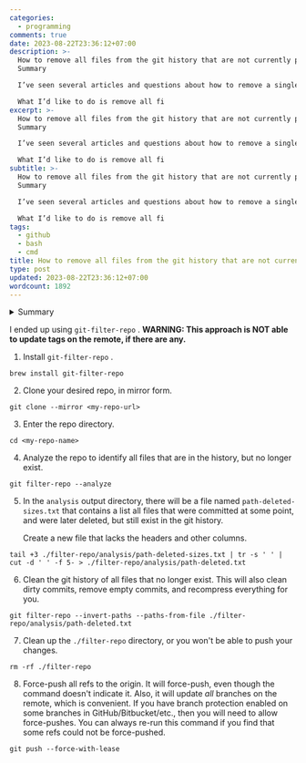 ```yaml
---
categories:
  - programming
comments: true
date: 2023-08-22T23:36:12+07:00
description: >-
  How to remove all files from the git history that are not currently present?
  Summary

  I’ve seen several articles and questions about how to remove a single file from all git history. Example: How to remove/delete a large file from commit history in Git repository?

  What I’d like to do is remove all fi
excerpt: >-
  How to remove all files from the git history that are not currently present?
  Summary

  I’ve seen several articles and questions about how to remove a single file from all git history. Example: How to remove/delete a large file from commit history in Git repository?

  What I’d like to do is remove all fi
subtitle: >-
  How to remove all files from the git history that are not currently present?
  Summary

  I’ve seen several articles and questions about how to remove a single file from all git history. Example: How to remove/delete a large file from commit history in Git repository?

  What I’d like to do is remove all fi
tags:
  - github
  - bash
  - cmd
title: How to remove all files from the git history that are not currently present?
type: post
updated: 2023-08-22T23:36:12+07:00
wordcount: 1892
---
```


<details>
  <summary>Summary</summary>

  I've seen several articles and questions about how to remove a _single_ file from all git history. Example: [How to remove/delete a large file from commit history in Git repository?](https://stackoverflow.com/questions/2100907/how-to-remove-delete-a-large-file-from-commit-history-in-git-repository)
  
  What I'd like to do is remove _all_ files that are not _currently present_ at the head of the master branch.
  
  My use case is that I'm splitting off a smaller repository (call it `small` ) from a monolithic repository (call it `monolith` ). I want to preserve the git history when creating `small` , but only the _relevant_ git history.
  
  First, I created a new repository `small` on GitHub. Then, on my laptop, I added it as a remote named `origin-small` to my local `monolith` repository, and pushed the current state of the master branch of `monolith` to `origin-small` .
  
  I then removed the remote `origin-small` from `monolith` , changed directories, and cloned `small` from GitHub. Voilà, I had a copy of my original repository, `monolith` , with its full history.
  
  But, there are loads of files in the history of `small` that are no longer relevant, and they are bloating the repo.
  
  What I'd like to do is:
  
  1.  Delete all of the unnecessary files from `small` .
  2.  Run a command to clear the whole git history of the files that I just deleted.
  
  Is there a way to do this with a single command? Or do I need to run `git filter-branch` once for every file/directory that I want to remove?
</details>

I ended up using `git-filter-repo` . **WARNING: This approach is NOT able to update tags on the remote, if there are any.**

1.  Install `git-filter-repo` .
    
`brew install git-filter-repo`
    
2.  Clone your desired repo, in mirror form.
    
`git clone --mirror <my-repo-url>`
    
3.  Enter the repo directory.
    
`cd <my-repo-name>`
    
4.  Analyze the repo to identify all files that are in the history, but no longer exist.
    
`git filter-repo --analyze`
    
5.  In the `analysis` output directory, there will be a file named `path-deleted-sizes.txt` that contains a list all files that were committed at some point, and were later deleted, but still exist in the git history.
    
    Create a new file that lacks the headers and other columns.
    
`tail +3 ./filter-repo/analysis/path-deleted-sizes.txt | tr -s ' ' | cut -d ' ' -f 5- > ./filter-repo/analysis/path-deleted.txt`
    
6.  Clean the git history of all files that no longer exist. This will also clean dirty commits, remove empty commits, and recompress everything for you.
    
`git filter-repo --invert-paths --paths-from-file ./filter-repo/analysis/path-deleted.txt`
    
7.  Clean up the `./filter-repo` directory, or you won't be able to push your changes.
    
`rm -rf ./filter-repo`
    
8.  Force-push all refs to the origin. It will force-push, even though the command doesn't indicate it. Also, it will update _all_ branches on the remote, which is convenient. If you have branch protection enabled on some branches in GitHub/Bitbucket/etc., then you will need to allow force-pushes. You can always re-run this command if you find that some refs could not be force-pushed.
    
`git push --force-with-lease`
